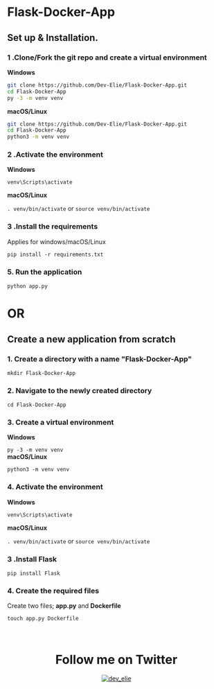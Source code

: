 # Flask-Docker-App

## Set up & Installation.

### 1 .Clone/Fork the git repo and create a virtual environment 
                    
**Windows**
          
```bash
git clone https://github.com/Dev-Elie/Flask-Docker-App.git
cd Flask-Docker-App
py -3 -m venv venv

```
          
**macOS/Linux**
          
```bash
git clone https://github.com/Dev-Elie/Flask-Docker-App.git
cd Flask-Docker-App
python3 -m venv venv

```
### 2 .Activate the environment
          
**Windows** 

```venv\Scripts\activate```
          
**macOS/Linux**

```. venv/bin/activate```
or
```source venv/bin/activate```


### 3 .Install the requirements

Applies for windows/macOS/Linux

```
pip install -r requirements.txt
```

### 5. Run the application
`python app.py`

# OR

## Create a new application from scratch

### 1. Create a directory with a name **"Flask-Docker-App"**
`mkdir Flask-Docker-App`

### 2. Navigate to the newly created directory

`cd Flask-Docker-App`

### 3. Create a virtual environment

**Windows**

`py -3 -m venv venv`
<br>
**macOS/Linux**

`python3 -m venv venv`

### 4. Activate the environment
          
**Windows** 

```venv\Scripts\activate```
          
**macOS/Linux**

```. venv/bin/activate```
or
```source venv/bin/activate```

### 3 .Install Flask

`pip install Flask`

### 4. Create the required files
Create two files; **app.py** and **Dockerfile**

`touch app.py Dockerfile`


</br>
<div align="center"><h1>Follow me on Twitter</h1></div>
<p align="center"> <a href="https://twitter.com/dev_elie" target="blank"><img src="https://img.shields.io/twitter/follow/dev_elie?logo=twitter&style=for-the-badge" alt="dev_elie" /></a> </p>



